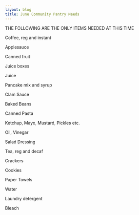 ```yaml
---
layout: blog
title: June Community Pantry Needs
---
```


THE FOLLOWING ARE THE ONLY ITEMS NEEDED AT THIS TIME

Coffee, reg and instant

Applesauce

Canned fruit

Juice boxes

Juice

Pancake mix and syrup

Clam Sauce

Baked Beans

Canned Pasta

Ketchup, Mayo, Mustard, Pickles etc.

Oil, Vinegar

Salad Dressing

Tea, reg and decaf

Crackers 

Cookies

Paper Towels

Water

Laundry detergent

Bleach

